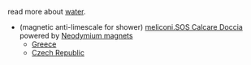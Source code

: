 read more about [water](https://www.pipiscrew.com/2017/07/water-explained/).

* (magnetic anti-limescale for shower) [meliconi.SOS Calcare Doccia](http://www.meliconi.com/en/prodotti/basi-elettrodomestici/basi-elettrodomestici-accessori/sos-calcare-doccia/) powered by [Neodymium magnets](https://en.wikipedia.org/wiki/Neodymium_magnet)
	* [Greece](https://www.skroutz.gr/s/23848415/Meliconi-Sos-Calcare-Shower-Μαγνητικό-Φίλτρο-Μπαταρίας-ή-Τηλεφώνου-Μπάνιου-070-0592.html)
	* [Czech Republic](https://www.datart.cz/magneticky-odvapnovac-vody-meliconi-656155.html)
